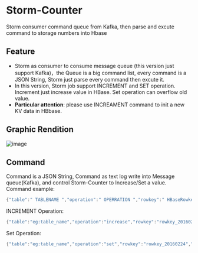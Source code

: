 # Storm-Counter
Storm consumer command queue from Kafka, then parse and excute command to storage numbers into Hbase

## Feature

* Storm as consumer to consume message queue (this version just support Kafka)，the Queue is a big command list, every command is a JSON String, Storm just parse every command then excute it.
* In this version, Storm job support INCREMENT and SET operation. Increment just increase value in HBase. Set operation can overflow old value. 
* <b>Particular attention</b>: please use INCREAMENT command to init a new KV data in HBbase.

## Graphic Rendition
 ![image](https://raw.githubusercontent.com/pangee/Storm-Counter/master/images/storm-counter.png)
 
## Command
Command is a JSON String, Command as text log write into Message queue(Kafka), and control Storm-Counter to Increase/Set a value.
Command example:
```Java
{"table":" TABLENAME ","operation":" OPERRATION ","rowkey":" HBaseRowkey ","family":" HBaseFamilyName ","qualifier":" HBaseQualifier ","value": VALUE }
```

INCREMENT Operation:
```Java
{"table":"eg:table_name","operation":"increase","rowkey":"rowkey_20160224","family":"user","qualifier":"age","value":1}
```

Set Operation:
```Java
{"table":"eg:table_name","operation":"set","rowkey":"rowkey_20160224","family":"user","qualifier":"age","value":99}
```

